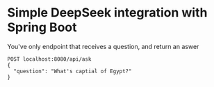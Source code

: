 # Simple DeepSeek integration with Spring Boot

You've only endpoint that receives a question, and return an aswer

```
POST localhost:8080/api/ask
{
  "question": "What's captial of Egypt?"
}
```
